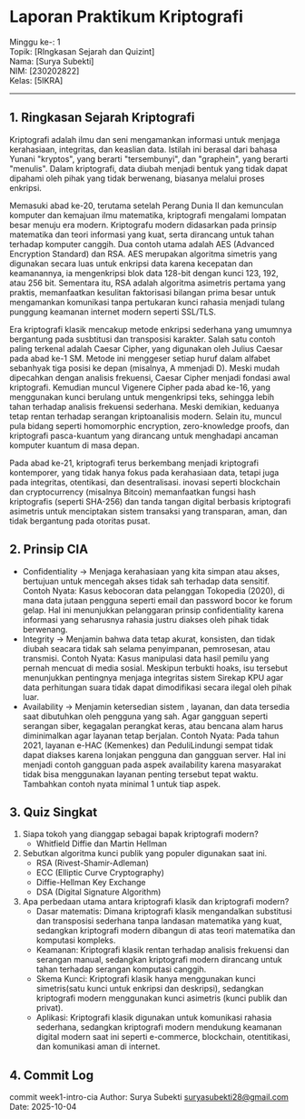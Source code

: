 # Laporan Praktikum Kriptografi
Minggu ke-: 1  
Topik: [RIngkasan Sejarah dan Quizint]  
Nama: [Surya Subekti]  
NIM: [230202822]  
Kelas: [5IKRA]  

---

## 1. Ringkasan Sejarah Kriptografi
Kriptografi adalah ilmu dan seni mengamankan informasi untuk menjaga kerahasiaan, integritas, dan keaslian data. Istilah ini berasal dari bahasa Yunani "kryptos", yang berarti "tersembunyi", dan "graphein", yang berarti "menulis". Dalam kriptografi, data diubah menjadi bentuk yang tidak dapat dipahami oleh pihak yang tidak berwenang, biasanya melalui proses enkripsi.

Memasuki abad ke-20, terutama setelah Perang Dunia II dan kemunculan komputer dan kemajuan ilmu matematika, kriptografi mengalami lompatan besar menuju era modern. Kriptografu modern didasarkan pada prinsip matematika dan teori informasi yang kuat, serta dirancang untuk tahan terhadap komputer canggih. Dua contoh utama adalah AES (Advanced Encryption Standard) dan RSA. AES merupakan algoritma simetris yang digunakan secara luas untuk enkripsi data karena kecepatan dan keamanannya, ia mengenkripsi blok data 128-bit dengan kunci 123, 192, atau 256 bit. Sementara itu, RSA adalah algoritma asimetris pertama yang praktis, memanfaatkan kesulitan faktorisasi bilangan prima besar untuk mengamankan komunikasi tanpa pertukaran kunci rahasia menjadi tulang punggung keamanan internet modern seperti SSL/TLS.

Era kriptografi klasik mencakup metode enkripsi sederhana yang umumnya bergantung pada susbtitusi dan transposisi karakter. Salah satu contoh paling terkenal adalah Caesar Cipher, yang digunakan oleh Julius Caesar pada abad ke-1 SM. Metode ini menggeser setiap huruf dalam alfabet sebanhyak tiga posisi ke depan (misalnya, A mmenjadi D). Meski mudah dipecahkan dengan analisis frekuensi, Caesar Cipher menjadi fondasi awal kriptografi. Kemudian muncul Vigenere Cipher pada abad ke-16, yang menggunakan kunci berulang untuk mengenkripsi teks, sehingga lebih tahan terhadap analisis frekuensi sederhana. Meski demikian, keduanya tetap rentan terhadap serangan kriptoanalisis modern. Selain itu, muncul pula bidang seperti homomorphic encryption, zero-knowledge proofs, dan kriptografi pasca-kuantum yang dirancang untuk menghadapi ancaman komputer kuantum di masa depan.

Pada abad ke-21, kriptografi terus berkembang menjadi kriptografi kontemporer, yang tidak hanya fokus pada kerahasiaan data, tetapi juga pada integritas, otentikasi, dan desentralisasi. inovasi seperti blockchain dan cryptocurrency (misalnya Bitcoin) memanfaatkan fungsi hash kriptografis (seperti SHA-256) dan tanda tangan digital berbasis kriptografi asimetris untuk menciptakan sistem transaksi yang transparan, aman, dan tidak bergantung pada otoritas pusat.
## 2. Prinsip CIA
- Confidentiality → Menjaga kerahasiaan yang kita simpan atau akses, bertujuan untuk mencegah akses tidak sah terhadap data sensitif.
Contoh Nyata: Kasus kebocoran data pelanggan Tokopedia (2020), di mana data jutaan pengguna seperti email dan password bocor ke forum gelap. Hal ini menunjukkan pelanggaran prinsip confidentiality karena informasi yang seharusnya rahasia justru diakses oleh pihak tidak berwenang.
- Integrity → Menjamin bahwa data tetap akurat, konsisten, dan tidak diubah seacara tidak sah selama penyimpanan, pemrosesan, atau transmisi.
Contoh Nyata: Kasus manipulasi data hasil pemilu yang pernah mencuat di media sosial. Meskipun terbukti hoaks, isu tersebut menunjukkan pentingnya menjaga integritas sistem Sirekap KPU agar data perhitungan suara tidak dapat dimodifikasi secara ilegal oleh pihak luar.
- Availability → Menjamin ketersedian sistem , layanan, dan data tersedia saat dibutuhkan oleh pengguna yang sah. Agar gangguan seperti serangan siber, kegagalan perangkat keras, atau bencana alam harus diminimalkan agar layanan tetap berjalan.
Contoh Nyata: Pada tahun 2021, layanan e-HAC (Kemenkes) dan PeduliLindungi sempat tidak dapat diakses karena lonjakan pengguna dan gangguan server. Hal ini menjadi contoh gangguan pada aspek availability karena masyarakat tidak bisa menggunakan layanan penting tersebut tepat waktu.
Tambahkan contoh nyata minimal 1 untuk tiap aspek.
## 3. Quiz Singkat
1. Siapa tokoh yang dianggap sebagai bapak kriptografi modern?
    - Whitfield Diffie dan Martin Hellman
2. Sebutkan algoritma kunci publik yang populer digunakan saat ini.
    - RSA (Rivest-Shamir-Adleman)
    - ECC (Elliptic Curve Cryptography)
    - Diffie-Hellman Key Exchange
    - DSA (Digital Signature Algorithm)
3. Apa perbedaan utama antara kriptografi klasik dan kriptografi modern?
    - Dasar matematis: Dimana kriptografi klasik mengandalkan  substitusi dan transposisi sederhana tanpa landasan matematika yang kuat, sedangkan kriptografi modern dibangun di atas teori matematika dan komputasi kompleks.
    - Keamanan: Kriptografi klasik rentan terhadap analisis frekuensi dan serangan manual, sedangkan kriptografi modern dirancang untuk tahan terhadap serangan komputasi canggih.
    - Skema Kunci: Kriptografi klasik hanya menggunakan kunci simetris(satu kunci untuk enkripsi dan deskripsi), sedangkan kriptografi modern menggunakan kunci asimetris (kunci publik dan privat).
    - Aplikasi: Kriptografi klasik digunakan untuk komunikasi rahasia sederhana, sedangkan kriptografi modern mendukung keamanan digital modern saat ini seperti e-commerce, blockchain, otentitikasi, dan komunikasi aman di internet.

## 4. Commit Log

commit week1-intro-cia
Author: Surya Subekti <suryasubekti28@gmail.com>
Date:   2025-10-04

